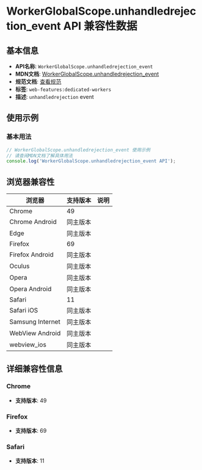 # WorkerGlobalScope.unhandledrejection_event API 兼容性数据

## 基本信息

- **API名称**: `WorkerGlobalScope.unhandledrejection_event`
- **MDN文档**: [WorkerGlobalScope.unhandledrejection_event](https://developer.mozilla.org/docs/Web/API/WorkerGlobalScope/unhandledrejection_event)
- **规范文档**: [查看规范](https://html.spec.whatwg.org/multipage/workers.html#handler-workerglobalscope-onunhandledrejection)
- **标签**: `web-features:dedicated-workers`
- **描述**: `unhandledrejection` event

## 使用示例

### 基本用法

```javascript
// WorkerGlobalScope.unhandledrejection_event 使用示例
// 请查阅MDN文档了解具体用法
console.log('WorkerGlobalScope.unhandledrejection_event API');
```

## 浏览器兼容性

| 浏览器 | 支持版本 | 说明 |
|--------|----------|------|
| Chrome | 49 |  |
| Chrome Android | 同主版本 |  |
| Edge | 同主版本 |  |
| Firefox | 69 |  |
| Firefox Android | 同主版本 |  |
| Oculus | 同主版本 |  |
| Opera | 同主版本 |  |
| Opera Android | 同主版本 |  |
| Safari | 11 |  |
| Safari iOS | 同主版本 |  |
| Samsung Internet | 同主版本 |  |
| WebView Android | 同主版本 |  |
| webview_ios | 同主版本 |  |

## 详细兼容性信息

### Chrome

- **支持版本**: 49

### Firefox

- **支持版本**: 69

### Safari

- **支持版本**: 11

